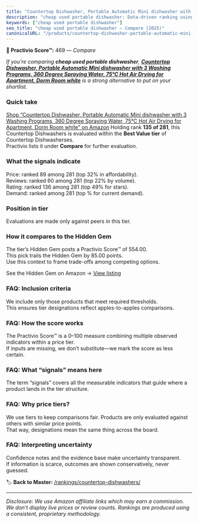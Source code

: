 ```yaml
---
title: "Countertop Dishwasher, Portable Automatic Mini dishwasher with 3 Washing Programs, 360 Degree Spraying Water, 75°C Hot Air Drying for Apartment, Dorm Room white"
description: "cheap used portable dishwasher: Data-driven ranking using the Practivio Score™. Positioned by quality, value, demand, findability, momentum."
keywords: ["cheap used portable dishwasher"]
seo_title: "cheap used portable dishwasher — Compare (2025)"
canonicalURL: "/products/countertop-dishwasher-portable-automatic-mini-dishwasher-with-3-washing-programs-360-degree-spraying-water-75c-hot-air-drying-for-apartment-dorm-room-white-B0BNZDQ1MG/"
---
```


**🛒 Practivio Score™:** 469 — _Compare_


*If you're comparing **cheap used portable dishwasher**, **[Countertop Dishwasher, Portable Automatic Mini dishwasher with 3 Washing Programs, 360 Degree Spraying Water, 75°C Hot Air Drying for Apartment, Dorm Room white](https://www.amazon.com/dp/B0BNZDQ1MG?tag=practivio-20)** is a strong alternative to put on your shortlist.*
### Quick take
[Shop “Countertop Dishwasher, Portable Automatic Mini dishwasher with 3 Washing Programs, 360 Degree Spraying Water, 75°C Hot Air Drying for Apartment, Dorm Room white” on Amazon](https://www.amazon.com/dp/B0BNZDQ1MG?tag=practivio-20)
Holding rank **135 of 281**, this Countertop Dishwashers is evaluated within the **Best Value tier** of Countertop Dishwasherses.  
Practivio lists it under **Compare** for further evaluation.

### What the signals indicate
Price: ranked 89 among 281 (top 32% in affordability).  
Reviews: ranked 60 among 281 (top 22% by volume).  
Rating: ranked 136 among 281 (top 49% for stars).  
Demand: ranked  among 281 (top % for current demand).

### Position in tier
Evaluations are made only against peers in this tier.

### How it compares to the Hidden Gem
The tier’s Hidden Gem posts a Practivio Score™ of 554.00.  
This pick trails the Hidden Gem by 85.00 points.  
Use this context to frame trade-offs among competing options.  

See the Hidden Gem on Amazon → [View listing](https://www.amazon.com/dp/B092DBTWCF?tag=practivio-20)

### FAQ: Inclusion criteria
We include only those products that meet required thresholds.  
This ensures tier designations reflect apples-to-apples comparisons.

### FAQ: How the score works
The Practivio Score™ is a 0–100 measure combining multiple observed indicators within a price tier.  
If inputs are missing, we don’t substitute—we mark the score as less certain.

### FAQ: What “signals” means here
The term “signals” covers all the measurable indicators that guide where a product lands in the tier structure.

### FAQ: Why price tiers?
We use tiers to keep comparisons fair. Products are only evaluated against others with similar price points.  
That way, designations mean the same thing across the board.

### FAQ: Interpreting uncertainty
Confidence notes and the evidence base make uncertainty transparent.  
If information is scarce, outcomes are shown conservatively, never guessed.

<!-- Missing template for Compare/CompareWithinPriceClass -->


🏷️ **Back to Master:** [/rankings/countertop-dishwashers/](/rankings/countertop-dishwashers/)

---
_Disclosure: We use Amazon affiliate links which may earn a commission. We don’t display live prices or review counts. Rankings are produced using a consistent, proprietary methodology._
